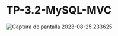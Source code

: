 # TP-3.2-MySQL-MVC

![Captura de pantalla 2023-08-25 233625](https://github.com/LuisLgvc/TP-3.2-MySQL-MVC/assets/113144443/823ca3e3-0e31-4c76-b697-7e5fa69f1dbb)

